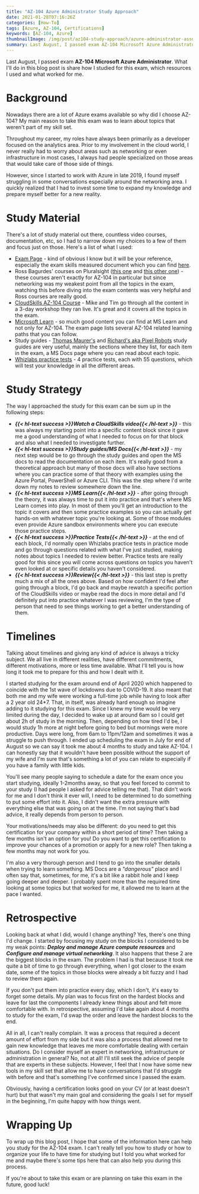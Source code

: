 ```yaml
---
title: "AZ-104 Azure Administrator Study Approach"
date: 2021-01-28T07:16:26Z
categories: [How-To]
tags: [Azure, AZ-104, Certifications]
keywords: [AZ-104, Azure]
thumbnailImage: /img/post/az104-study-approach/azure-administrator-associate.png
summary: Last August, I passed exam AZ-104 Microsoft Azure Administrator. What I'll do in this blog post is share how I studied for this exam, which resources I used and what worked for me. 
---
```


Last August, I passed exam **AZ-104 Microsoft Azure Administrator**. What I'll do in this blog post is share how I studied for this exam, which resources I used and what worked for me. 

# Background

Nowadays there are a lot of Azure exams available so why did I choose AZ-104? My main reason to take this exam was to learn about topics that weren't part of my skill set. 

Throughout my career, my roles have always been primarily as a developer focused on the analytics area. Prior to my involvement in the cloud world, I never really had to worry about areas such as networking or even infrastructure in most cases, I always had people specialized on those areas that would take care of those side of things. 

However, since I started to work with Azure in late 2019, I found myself struggling in some conversations especially around the networking area. I quickly realized that I had to invest some time to expand my knowledge and prepare myself better for a new reality.

# Study Material 

There's a lot of study material out there, countless video courses, documentation, etc, so I had to narrow down my choices to a few of them and focus just on those. Here's a list of what I used:  

- [Exam Page](https://docs.microsoft.com/en-us/learn/certifications/exams/az-104) - kind of obvious I know but it will be your reference, especially the exam skills measured document which you can find [here](https://query.prod.cms.rt.microsoft.com/cms/api/am/binary/RE4pCWy).
- Ross Bagurdes' courses on Pluralsight ([this one](https://app.pluralsight.com/library/courses/comptia-network-plus-networking-concepts/table-of-contents) and [this other one](https://app.pluralsight.com/library/courses/network-layer-addressing-subnetting/table-of-contents)) - these courses aren't exactly for AZ-104 in particular but since networking was my weakest point from all the topics in the exam, watching this before diving into the exam contents was very helpful and Ross courses are really good.
- [CloudSkills AZ-104 Course](https://cloudskills.io/courses/az-104) - Mike and Tim go through all the content in a 3-day workshop they ran live. It's great and it covers all the topics in the exam.
- [Microsoft Learn](https://docs.microsoft.com/en-us/learn/) - so much good content you can find at MS Learn and not only for AZ-104. The exam page lists several AZ-104 related learning paths that you can follow.
- Study guides - [Thomas Maurer's](https://www.thomasmaurer.ch/2020/03/az-104-study-guide-azure-administrator/) and [Richard's aka Pixel Robots](https://pixelrobots.co.uk/2020/02/study-resources-for-the-az-104-microsoft-certified-azure-administrator/) study guides are very useful, mainly the sections where they list, for each item in the exam, a MS Docs page where you can read about each topic.
- [Whizlabs practice tests](https://www.whizlabs.com/microsoft-azure-certification-az-104/practice-tests/) - 4 practice tests, each with 55 questions, which will test your knowledge in all the different areas.

# Study Strategy

The way I approached the study for this exam can be sum up in the following steps:

- ***{{< hl-text success >}}Watch a CloudSkills video{{< /hl-text >}}*** - this was always my starting point into a specific content block since it gave me a good understanding of what I needed to focus on for that block and also what I needed to investigate further.
- ***{{< hl-text success >}}Study guides/MS Docs{{< /hl-text >}}*** - my next step would be to go through the study guides and open the MS docs to read the documentation on each item. It's really good from a theoretical approach but many of those docs will also have sections where you can practice some of that theory with examples using the Azure Portal, PowerShell or Azure CLI. This was the step where I'd write down my notes to review somewhere down the line.
- ***{{< hl-text success >}}MS Learn{{< /hl-text >}}*** - after going through the theory, it was always time to put it into practice and that's where MS Learn comes into play. In most of them you'll get an introduction to the topic it covers and then some practice examples so you can actually get hands-on with whatever topic you're looking at. Some of those modules even provide Azure sandbox environments where you can execute those practice steps.
- ***{{< hl-text success >}}Practice Tests{{< /hl-text >}}*** - at the end of each block, I'd normally open Whizlabs practice tests in practice mode and go through questions related with what I've just studied, making notes about topics I needed to review better. Practice tests are really good for this since you will come across questions on topics you haven't even looked at or specific details you haven't considered.
- ***{{< hl-text success >}}Review{{< /hl-text >}}*** - this last step is pretty much a mix of all the ones above. Based on how confident I'd feel after going through a block, I'd go back and maybe rewatch a specific portion of the CloudSkills video or maybe read the docs in more detail and I'd definitely put into practice whatever I was reviewing, I'm the type of person that need to see things working to get a better understanding of them.

# Timelines

Talking about timelines and giving any kind of advice is always a tricky subject. We all live in different realities, have different commitments, different motivations, more or less time available. What I'll tell you is how long it took me to prepare for this and how I dealt with it.

I started studying for the exam around end of April 2020 which happened to coincide with the 1st wave of lockdowns due to COVID-19. It also meant that both me and my wife were working a full-time job while having to look after a 2 year old 24*7. That, in itself, was already hard enough so imagine adding to it studying for this exam. Since I knew my time would be very limited during the day, I decided to wake up at around 6am so I could get about 2h of study in the morning. Then, depending on how tired I'd be, I would study 1h more at night before going to bed but mornings were more productive. Days were long, from 6am to 11pm/12am and sometimes it was a struggle to push through. I ended up scheduling the exam in July for end of August so we can say it took me about 4 months to study and take AZ-104. I can honestly say that it wouldn't have been possible without the support of my wife and I'm sure that's something a lot of you can relate to especially if you have a family with little kids.

You'll see many people saying to schedule a date for the exam once you start studying, ideally 1-2months away, so that you feel forced to commit to your study (I had people I asked for advice telling me that). That didn't work for me and I don't think it ever will, I need to be determined to do something to put some effort into it. Also, I didn't want the extra pressure with everything else that was going on at the time. I'm not saying that's bad advice, it really depends from person to person. 

Your motivations/needs may also be different: do you need to get this certification for your company within a short period of time? Then taking a few months isn't an option for you! Do you want to get this certification to improve your chances of a promotion or apply for a new role? Then taking a few months may not work for you.

I'm also a very thorough person and I tend to go into the smaller details when trying to learn something. MS Docs are a *"dangerous"* place and I often say that, sometimes, for me, it's a bit like a rabbit hole and I keep going deeper and deeper. I probably spent more than the required time looking at some topics but that worked for me, it allowed me to learn at the pace I wanted. 

# Retrospective

Looking back at what I did, would I change anything? Yes, there's one thing I'd change. I started by focusing my study on the blocks I considered to be my weak points: ***Deploy and manage Azure compute resources*** and ***Configure and manage virtual networking***. It also happens that these 2 are the biggest blocks in the exam. The problem I had is that because it took me quite a bit of time to go through everything, when I got closer to the exam date, some of the topics in those blocks were already a bit fuzzy and I had to review them again. 

If you don't put them into practice every day, which I don't, it's easy to forget some details. My plan was to focus first on the hardest blocks and leave for last the components I already knew things about and felt more comfortable with. In retrospective, assuming I'd take again about 4 months to study for the exam, I'd swap the order and leave the hardest blocks to the end.

All in all, I can't really complain. It was a process that required a decent amount of effort from my side but it was also a process that allowed me to gain new knowledge that leaves me more comfortable dealing with certain situations. Do I consider myself an expert in networking, infrastructure or administration in general? No, not at all! I'll still seek the advice of people that are experts in these subjects. However, I feel that I now have some new tools in my skill set that allow me to have conversations that I'd struggle with before and that's something I've confirmed since I passed the exam.

Obviously, having a certification looks good on your CV (or at least doesn't hurt) but that wasn't my main goal and considering the goals I set for myself in the beginning, I'm quite happy with how things went.

# Wrapping Up

To wrap up this blog post, I hope that some of the information here can help you study for the AZ-104 exam. I can't really tell you how to study or how to organize your life to have time for studying but I told you what worked for me and maybe there's some tips here that can also help you during this process.

If you're about to take this exam or are planning on take this exam in the future, good luck!